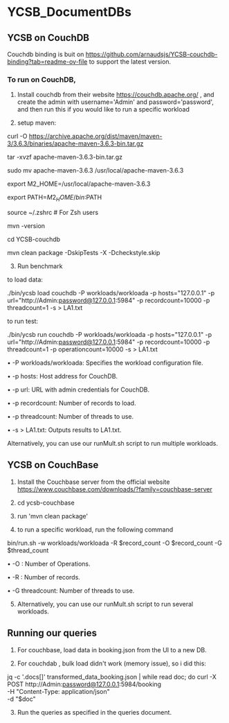 # YCSB_DocumentDBs

## YCSB on CouchDB

Couchdb binding is buit on https://github.com/arnaudsjs/YCSB-couchdb-binding?tab=readme-ov-file to support the latest version.

### To run on CouchDB,

1. Install couchdb from their website https://couchdb.apache.org/ , and create the admin with username='Admin' and password='password', and then run this if you would like to run a specific workload

2. setup maven:
   
curl -O https://archive.apache.org/dist/maven/maven-3/3.6.3/binaries/apache-maven-3.6.3-bin.tar.gz

tar -xvzf apache-maven-3.6.3-bin.tar.gz

sudo mv apache-maven-3.6.3 /usr/local/apache-maven-3.6.3

export M2_HOME=/usr/local/apache-maven-3.6.3

export PATH=$M2_HOME/bin:$PATH

source ~/.zshrc  # For Zsh users

mvn -version 

cd YCSB-couchdb

mvn clean package -DskipTests -X -Dcheckstyle.skip


3. Run benchmark
   
to load data: 

./bin/ycsb load couchdb -P workloads/workloada -p hosts="127.0.0.1" -p url="http://Admin:password@127.0.0.1:5984" -p recordcount=10000 -p threadcount=1 -s > LA1.txt


to run test: 

./bin/ycsb run couchdb -P workloads/workloada -p hosts="127.0.0.1" -p url="http://Admin:password@127.0.0.1:5984" -p recordcount=10000 -p threadcount=1 -p operationcount=10000 -s > LA1.txt


• -P workloads/workloada: Specifies the workload configuration file. 

• -p hosts: Host address for CouchDB.

• -p url: URL with admin credentials for CouchDB.

• -p recordcount: Number of records to load.

• -p threadcount: Number of threads to use.

• -s > LA1.txt: Outputs results to LA1.txt.


Alternatively, you can use our runMult.sh script to run multiple workloads.

## YCSB on CouchBase

1. Install the Couchbase server from the official website https://www.couchbase.com/downloads/?family=couchbase-server

2. cd ycsb-couchbase 

3. run 'mvn clean package'

4. to run a specific workload, run the following command 

bin/run.sh -w workloads/workloada -R $record_count -O $record_count -G $thread_count 

• -O : Number of Operations.

• -R : Number of records.

• -G threadcount: Number of threads to use.

5. Alternatively, you can use our runMult.sh script to run several workloads.


## Running our queries

1. For couchbase, load data in booking.json from the UI to a new DB.

2. For couchdab , bulk load didn't work (memory issue), so i did this:

  jq -c '.docs[]' transformed_data_booking.json | while read doc; do
  curl -X POST http://Admin:password@127.0.0.1:5984/booking \
    -H "Content-Type: application/json" \
    -d "$doc"

3. Run the queries as specified in the queries document. 
